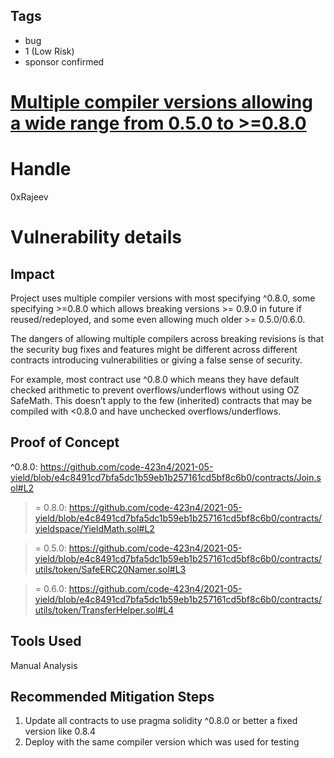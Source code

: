 ## Tags

- bug
- 1 (Low Risk)
- sponsor confirmed

# [Multiple compiler versions allowing a wide range from 0.5.0 to >=0.8.0](https://github.com/code-423n4/2021-05-yield-findings/issues/54) 

# Handle

0xRajeev


# Vulnerability details

## Impact

Project uses multiple compiler versions with most specifying ^0.8.0, some specifying >=0.8.0 which allows breaking versions >= 0.9.0 in future if reused/redeployed, and some even allowing much older >= 0.5.0/0.6.0. 

The dangers of allowing multiple compilers across breaking revisions is that the security bug fixes and features might be different across different contracts introducing vulnerabilities or giving a false sense of security.

For example, most contract use ^0.8.0 which means they have default checked arithmetic to prevent overflows/underflows without using OZ SafeMath. This doesn’t apply to the few (inherited) contracts that may be compiled with <0.8.0 and have unchecked overflows/underflows.


## Proof of Concept

^0.8.0: https://github.com/code-423n4/2021-05-yield/blob/e4c8491cd7bfa5dc1b59eb1b257161cd5bf8c6b0/contracts/Join.sol#L2

>= 0.8.0: https://github.com/code-423n4/2021-05-yield/blob/e4c8491cd7bfa5dc1b59eb1b257161cd5bf8c6b0/contracts/yieldspace/YieldMath.sol#L2

>= 0.5.0: https://github.com/code-423n4/2021-05-yield/blob/e4c8491cd7bfa5dc1b59eb1b257161cd5bf8c6b0/contracts/utils/token/SafeERC20Namer.sol#L3

>= 0.6.0: https://github.com/code-423n4/2021-05-yield/blob/e4c8491cd7bfa5dc1b59eb1b257161cd5bf8c6b0/contracts/utils/token/TransferHelper.sol#L4

## Tools Used

Manual Analysis

## Recommended Mitigation Steps

1. Update all contracts to use pragma solidity ^0.8.0 or better a fixed version like 0.8.4
2. Deploy with the same compiler version which was used for testing

